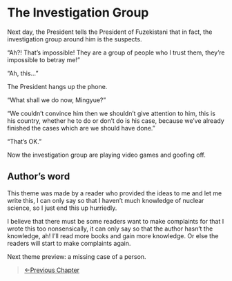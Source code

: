 # The Investigation Group

Next day, the President tells the President of Fuzekistani that in fact, the investigation group around him is the suspects.

“Ah?! That’s impossible! They are a group of people who I trust them, they’re impossible to betray me!”

“Ah, this…”

The President hangs up the phone.

“What shall we do now, Mingyue?”

“We couldn’t convince him then we shouldn’t give attention to him, this is his country, whether he to do or don’t do is his case, because we’ve already finished the cases which are we should have done.”

“That’s OK.”

Now the investigation group are playing video games and goofing off.

## Author’s word
This theme was made by a reader who provided the ideas to me and let me write this, I can only say so that I haven’t much knowledge of nuclear science, so I just end this up hurriedly.

I believe that there must be some readers want to make complaints for that I wrote this too nonsensically, it can only say so that the author hasn’t the knowledge, ah! I’ll read more books and gain more knowledge. Or else the readers will start to make complaints again.

Next theme preview: a missing case of a person.

> [←Previous Chapter](/detective/part2/chapter3.md)
